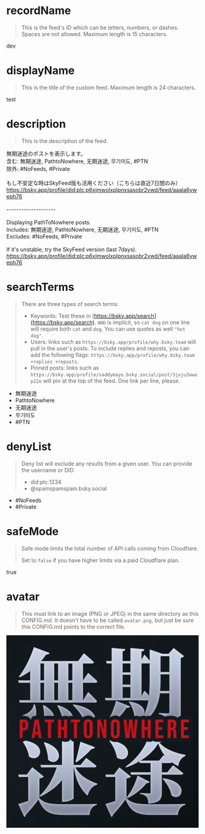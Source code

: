 
# recordName

> This is the feed's ID which can be letters, numbers, or dashes. Spaces are not allowed. Maximum length is 15 characters.

dev



# displayName

> This is the title of the custom feed. Maximum length is 24 characters.

test



# description

> This is the description of the feed.

無期迷途のポストを表示します。<br>含む: 無期迷途, PathtoNowhere, 无期迷途, 무기미도, #PTN<br>除外: #NoFeeds, #Private<br><br>もし不安定な時はSkyFeed版も活用ください（こちらは直近7日間のみ）<br>https://bsky.app/profile/did:plc:p6xjmwolxplpnxsasobr2vwd/feed/aaala6yweph76<br><br>--------------------<br><br>Displaying PathToNowhere posts.<br>Includes: 無期迷途, PathtoNowhere, 无期迷途, 무기미도, #PTN<br>Excludes: #NoFeeds, #Private<br><br>If it's unstable, try the SkyFeed version (last 7days).<br>https://bsky.app/profile/did:plc:p6xjmwolxplpnxsasobr2vwd/feed/aaala6yweph76



# searchTerms

> There are three types of search terms:
>
> - Keywords: Test these in [https://bsky.app/search](https://bsky.app/search). `AND` is implicit, so `cat dog` on one line will require both `cat` and `dog`. You can use quotes as well `"hot dog"`.
> - Users: links such as `https://bsky.app/profile/why.bsky.team` will pull in the user's posts. To include replies and reposts, you can add the following flags: `https://bsky.app/profile/why.bsky.team +replies +reposts`.
> - Pinned posts: links such as `https://bsky.app/profile/saddymayo.bsky.social/post/3jxju2wwap22e` will pin at the top of the feed. One link per line, please.

- 無期迷途
- PathtoNowhere
- 无期迷途
- 무기미도
- #PTN



# denyList

> Deny list will exclude any results from a given user. You can provide the username or DID.
>
> - did:plc:1234
> - @spamspamspam.bsky.social

- #NoFeeds
- #Private



# safeMode

> Safe mode limits the total number of API calls coming from Cloudflare.
>
> Set to `false` if you have higher limits via a paid Cloudflare plan.

true

# avatar

> This must link to an image (PNG or JPEG) in the same directory as this CONFIG.md. It doesn't have to be called `avatar.png`, but just be sure this CONFIG.md points to the correct file.

![](icon-feed-PTN_001.png)
